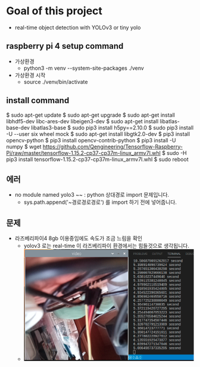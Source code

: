 # Goal of this project

- real-time object detection with YOLOv3 or tiny yolo

## raspberry pi 4 setup command

- 가상환경
  - python3 -m venv --system-site-packages ./venv
- 가상환경 시작
  - source ./venv/bin/activate

## install command

$ sudo apt-get update
$ sudo apt-get upgrade
$ sudo apt-get install libhdf5-dev libc-ares-dev libeigen3-dev
$ sudo apt-get install libatlas-base-dev libatlas3-base
$ sudo pip3 install h5py==2.10.0
$ sudo pip3 install -U --user six wheel mock
$ sudo apt-get install libgtk2.0-dev
$ pip3 install opencv-python
$ pip3 install opencv-contrib-python
$ pip3 install -U numpy
$ wget https://github.com/Qengineering/Tensorflow-Raspberry-Pi/raw/master/tensorflow-1.15.2-cp37-cp37m-linux_armv7l.whl
$ sudo -H pip3 install tensorflow-1.15.2-cp37-cp37m-linux_armv7l.whl
$ sudo reboot

## 에러

- no module named yolo3 ~~ : python 상대경로 import 문제입니다.
  - sys.path.append('~경로경로경로') 를 import 하기 전에 넣어줍니다.

## 문제

- 라즈베리파이4 8gb 이용중임에도 속도가 조금 느림을 확인
  - yolov3 로는 real-time 이 라즈베리파이 환경에서는 힘들것으로 생각됩니다.
  - <img src="./img/time.png">
